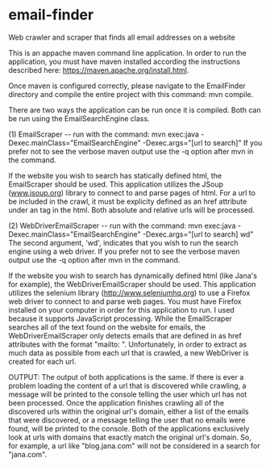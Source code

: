 # email-finder
Web crawler and scraper that finds all email addresses on a website

This is an appache maven command line application. In order to run the application, you must have maven installed according the instructions described here: https://maven.apache.org/install.html. 

Once maven is configured correctly, please navigate to the EmailFinder directory and compile the entire project with this command: mvn compile.

There are two ways the application can be run once it is compiled. Both can be run using the EmailSearchEngine class. 

(1) EmailScraper -- run with the command: mvn exec:java -Dexec.mainClass="EmailSearchEngine" -Dexec.args="[url to search]"
If you prefer not to see the verbose maven output use the -q option after mvn in the command.

If the website you wish to search has statically defined html, the EmailScraper should be used. This application utilizes the JSoup (www.jsoup.org) library to connect to and parse pages of html. For a url to be included in the crawl, it must be explicity defined as an href attribute under an <a> tag in the html. Both absolute and relative urls will be processed.

(2) WebDriverEmailScraper -- run with the command: mvn exec:java -Dexec.mainClass="EmailSearchEngine" -Dexec.args="[url to search] wd"
The second argument, 'wd', indicates that you wish to run the search engine using a web driver.
If you prefer not to see the verbose maven output use the -q option after mvn in the command.

If the website you wish to search has dynamically defined html (like Jana's for example), the WebDriverEmailScraper should be used. This application utilizes the selenium library (http://www.seleniumhq.org) to use a Firefox web driver to connect to and parse web pages. You must have Firefox installed on your computer in order for this application to run. I used because it supports JavaScript processing. While the EmailScraper searches all of the text found on the website for emails, the WebDriverEmailScraper only detects emails that are defined in as href attributes with the format "mailto: <email address>". Unfortunately, in order to extract as much data as possible from each url that is crawled, a new WebDriver is created for each url.

OUTPUT:
The output of both applications is the same. If there is ever a problem loading the content of a url that is discovered while crawling, a message will be printed to the console telling the user which url has not been processed. Once the application finishes crawling all of the discovered urls within the original url's domain, either a list of the emails that were discovered, or a message telling the user that no emails were found, will be printed to the console. Both of the applications exclusively look at urls with domains that exactly match the original url's domain. So, for example, a url like "blog.jana.com" will not be considered in a search for "jana.com".
